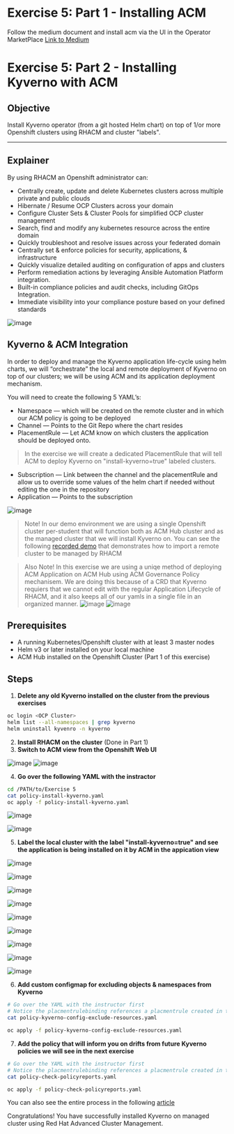# Exercise 5: Part 1 - Installing ACM
Follow the medium document and install acm via the UI in the Operator MarketPlace 
[Link to Medium](https://medium.com/@hillayamir/installation-and-basic-configuration-for-redhats-advanced-cluster-management-drill-down-for-62d3d9c903f8)


# Exercise 5: Part 2 - Installing Kyverno with ACM

## Objective
Install Kyverno operator (from a git hosted Helm chart) on top of 1/or more Openshift clusters using RHACM and cluster "labels".

---

## Explainer
By using RHACM an Openshift administrator can:
* Centrally create, update and delete Kubernetes clusters across multiple private and public clouds
* Hibernate / Resume OCP Clusters across your domain
* Configure Cluster Sets & Cluster Pools for simplified OCP cluster management
* Search, find and modify any kubernetes resource across the entire domain
* Quickly troubleshoot and resolve issues across your federated domain
* Centrally set & enforce policies for security, applications, & infrastructure
* Quickly visualize detailed auditing on configuration of apps and clusters 
* Perform remediation actions by leveraging Ansible Automation Platform integration.
* Built-in compliance policies and audit checks, including GitOps Integration.
* Immediate visibility into your compliance posture based on your defined standards

![image](https://github.com/rhilconsultants/kyverno-101-workshop/assets/60185557/3578410e-7aa5-4721-bc3a-20c08bbe116a)

## Kyverno & ACM Integration
In order to deploy and manage the Kyverno application life-cycle using helm charts, we will “orchestrate” the local and remote deployment of Kyverno on top of our clusters; we will be using ACM and its application deployment mechanism.

You will need to create the following  5 YAML’s:
* Namespace — which will be created on the remote cluster and in which our ACM policy is going to be deployed
* Channel — Points to the Git Repo where the chart resides
* PlacementRule — Let ACM know on which clusters the application should be deployed onto. 
> In the exercise we will create a dedicated PlacementRule that will tell ACM to deploy Kyverno on "install-kyverno=true" labeled clusters.
* Subscription — Link between the channel and the placementRule and allow us to override some values of the helm chart if needed without editing the one in the repository
* Application — Points to the subscription

![image](https://github.com/rhilconsultants/kyverno-101-workshop/assets/60185557/eff43b1e-f92b-4cba-b7fc-a5af36e9e1ae)

> Note! In our demo environment we are using a single Openshift cluster per-student that will function both as ACM Hub cluster and as the managed cluster that we will install Kyverno on. 
> You can see the following [recorded demo](https://www.youtube.com/watch?v=2RkVDzvBN6w) that demonstrates how to import a remote cluster to be managed by RHACM

> Also Note! In this exercise we are using a uniqe method of deploying ACM Application on ACM Hub using ACM Governance Policy mechanisem. We are doing this because of a CRD that Kyverno requiers that we cannot edit with the regular Application Lifecycle of RHACM, and it also keeps all of our yamls in a single file in an organized manner.
> ![image](https://github.com/rhilconsultants/kyverno-101-workshop/assets/60185557/714f3f01-c2df-4ad8-8f66-d810aa899a87)
> ![image](https://github.com/rhilconsultants/kyverno-101-workshop/assets/60185557/6379a7b5-2f0b-41d9-af48-576144b3536a)



## Prerequisites
- A running Kubernetes/Openshift cluster with at least 3 master nodes
- Helm v3 or later installed on your local machine
- ACM Hub installed on the Openshift Cluster (Part 1 of this exercise)

## Steps
1. **Delete any old Kyverno installed on the cluster from the previous exercises**
```bash
oc login <OCP Cluster>
helm list --all-namespaces | grep kyverno
helm uninstall kyvenro -n kyverno
```
   
2. **Install RHACM on the cluster** (Done in Part 1)
3. **Switch to ACM view from the Openshift Web UI**

![image](https://github.com/rhilconsultants/kyverno-101-workshop/assets/60185557/aa5b80f4-e6c3-47d3-914f-abe56d9ef74b)
![image](https://github.com/rhilconsultants/kyverno-101-workshop/assets/60185557/4d200df9-6ce0-4d7b-b14c-58e6520dc1f1)

4. **Go over the following YAML with the instractor**
```bash
cd /PATH/to/Exercise 5
cat policy-install-kyverno.yaml
oc apply -f policy-install-kyverno.yaml
```

![image](https://github.com/rhilconsultants/kyverno-101-workshop/assets/60185557/ce623ae1-5f37-44f8-87e7-5cffc26f58b8)

![image](https://github.com/rhilconsultants/kyverno-101-workshop/assets/60185557/e0bc98d8-9d18-4bf5-929d-57cce13b4c87)


5. **Label the local cluster with the label "install-kyverno=true" and see the application is being installed on it by ACM in the appication view**

![image](https://github.com/rhilconsultants/kyverno-101-workshop/assets/60185557/dfe4096e-c70e-4b41-9a72-5035c5e2fa13)

![image](https://github.com/rhilconsultants/kyverno-101-workshop/assets/60185557/d08a6455-de18-428a-beed-9b8f0ebc691f)

![image](https://github.com/rhilconsultants/kyverno-101-workshop/assets/60185557/449cb31f-39d3-4c29-9c20-0833500720e2)

![image](https://github.com/rhilconsultants/kyverno-101-workshop/assets/60185557/fb537c03-8fb1-4f84-bb86-d0fdc90bea6b)

![image](https://github.com/rhilconsultants/kyverno-101-workshop/assets/60185557/856d71c6-86e9-4bfc-bd97-051c1ec0c655)

![image](https://github.com/rhilconsultants/kyverno-101-workshop/assets/60185557/b361c6f7-f222-47e5-bb5f-4b8184528e3b)

![image](https://github.com/rhilconsultants/kyverno-101-workshop/assets/60185557/dcc24b56-f21e-455e-be02-6ea91909810d)

![image](https://github.com/rhilconsultants/kyverno-101-workshop/assets/60185557/abe51a8f-3b83-43a6-9308-dba252dd2655)

![image](https://github.com/rhilconsultants/kyverno-101-workshop/assets/60185557/65958f7d-591d-4846-93cc-23b50bb7df18)

6. **Add custom configmap for excluding objects & namespaces from Kyverno**
```bash
# Go over the YAML with the instructor first
# Notice the placmentrulebinding references a placmentrule created in the previous policy and it's the same one that requires "install-kyverno=true" label on the managed cluster.
cat policy-kyverno-config-exclude-resources.yaml

oc apply -f policy-kyverno-config-exclude-resources.yaml
```

7. **Add the policy that will inform you on drifts from future Kyverno policies we will see in the next exercise**
```bash
# Go over the YAML with the instructor first
# Notice the placmentrulebinding references a placmentrule created in the previous policy and it's the same one that requires "install-kyverno=true" label on the managed cluster.
cat policy-check-policyreports.yaml

oc apply -f policy-check-policyreports.yaml
```

You can also see the entire process in the following [article](https://medium.com/@tamber/howto-deploy-custom-made-helm-charts-on-multi-openshift-clusters-w-advanced-cluster-management-9f34942bb0b4)


Congratulations! You have successfully installed Kyverno on managed cluster using Red Hat Advanced Cluster Management.

